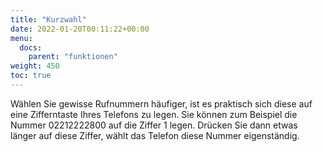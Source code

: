 ```yaml
---
title: "Kurzwahl"
date: 2022-01-20T00:11:22+00:00
menu:
  docs:
    parent: "funktionen"
weight: 450
toc: true
---
```


Wählen Sie gewisse Rufnummern häufiger, ist es praktisch sich diese auf eine Zifferntaste Ihres Telefons zu legen. Sie können zum Beispiel die Nummer 02212222800 auf die Ziffer 1 legen. Drücken Sie dann etwas länger auf diese Ziffer, wählt das Telefon diese Nummer eigenständig.


